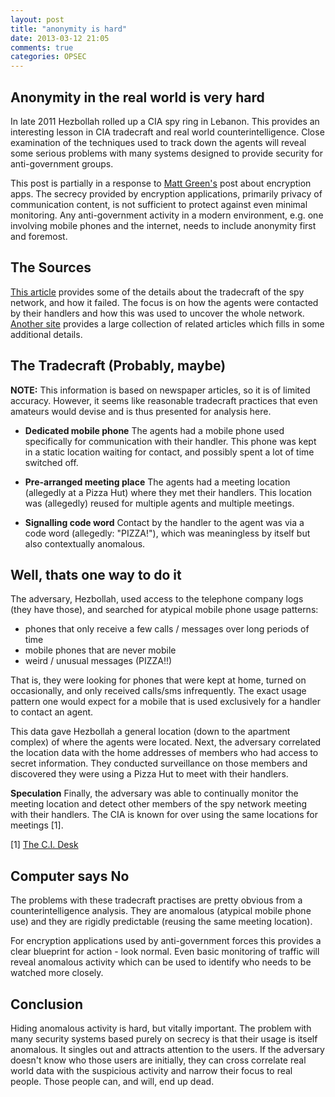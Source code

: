 ```yaml
---
layout: post
title: "anonymity is hard"
date: 2013-03-12 21:05
comments: true
categories: OPSEC
---
```


Anonymity in the real world is very hard
----------------------------------------

In late 2011 Hezbollah rolled up a CIA spy ring in Lebanon. This provides an
interesting lesson in CIA tradecraft and real world counterintelligence. Close
examination of the techniques used to track down the agents will reveal some
serious problems with many systems designed to provide security for
anti-government groups.

This post is partially in a response to [Matt Green's](http://blog.cryptographyengineering.com/2013/03/here-come-encryption-apps.html) 
post about encryption apps. The secrecy provided by encryption applications,
primarily privacy of communication content, is not sufficient to protect against 
even minimal monitoring. Any anti-government activity in a modern environment, e.g.
one involving mobile phones and the internet, needs to include anonymity first and
foremost.


The Sources
-----------

[This article](http://www.guardian.co.uk/world/feedarticle/9958834) provides
some of the details about the tradecraft of the spy network, and how it
failed. The focus is on how the agents were contacted by their handlers and
how this was used to uncover the whole network. [Another site](http://www.ufppc.org/us-a-world-news-mainmenu-35/10702-news-three-us-spy-rings-broken-in-lebanon-a-iran.html) 
provides a large collection of related articles which fills in some additional
details.


The Tradecraft (Probably, maybe)
--------------------------------

**NOTE:** This information is based on newspaper articles, so it is of limited
accuracy. However, it seems like reasonable tradecraft practices that even
amateurs would devise and is thus presented for analysis here.

- **Dedicated mobile phone**
	The agents had a mobile phone used specifically for communication with
	their handler. This phone was kept in a static location waiting for
	contact, and possibly spent a lot of time switched off.

- **Pre-arranged meeting place**
	The agents had a meeting location (allegedly at a Pizza Hut) where
	they met their handlers. This location was (allegedly) reused for
	multiple agents and multiple meetings. 

- **Signalling code word**
	Contact by the handler to the agent was via a code word (allegedly: "PIZZA!"),
	which was meaningless by itself but also contextually anomalous.


Well, thats one way to do it
----------------------------

The adversary, Hezbollah, used access to the telephone company logs (they have those),
and searched for atypical mobile phone usage patterns:

- phones that only receive a few calls / messages over long periods of time
- mobile phones that are never mobile
- weird / unusual messages (PIZZA!!)

That is, they were looking for phones that were kept at home, turned on
occasionally, and only received calls/sms infrequently. The exact usage pattern
one would expect for a mobile that is used exclusively for a handler to contact
an agent.

This data gave Hezbollah a general location (down to the apartment complex) of
where the agents were located. Next, the adversary correlated the location
data with the home addresses of members who had access to secret information.
They conducted surveillance on those members and discovered they were using a
Pizza Hut to meet with their handlers. 

**Speculation**
Finally, the adversary was able to continually monitor the meeting location
and detect other members of the spy network meeting with their handlers. The
CIA is known for over using the same locations for meetings [1].

[1] [The C.I. Desk](http://www.amazon.com/The-C-I-Desk-Counterintelligence-Cubicle/dp/1608447391)


Computer says No
----------------

The problems with these tradecraft practises are pretty obvious from a
counterintelligence analysis. They are anomalous (atypical mobile phone use)
and they are rigidly predictable (reusing the same meeting location).

For encryption applications used by anti-government forces this provides a
clear blueprint for action - look normal. Even basic monitoring of traffic
will reveal anomalous activity which can be used to identify who needs to be
watched more closely.


Conclusion
----------

Hiding anomalous activity is hard, but vitally important. The problem with
many security systems based purely on secrecy is that their usage is itself
anomalous. It singles out and attracts attention to the users. If the
adversary doesn't know who those users are initially, they can cross correlate
real world data with the suspicious activity and narrow their focus to real
people. Those people can, and will, end up dead.
